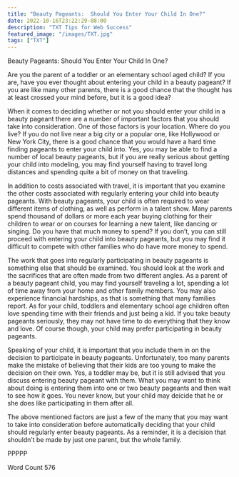 ```yaml
---
title: "Beauty Pageants:  Should You Enter Your Child In One?"
date: 2022-10-16T23:22:29-08:00
description: "TXT Tips for Web Success"
featured_image: "/images/TXT.jpg"
tags: ["TXT"]
---
```


Beauty Pageants:  Should You Enter Your Child In One?

Are you the parent of a toddler or an elementary school aged child?  If you are, have you ever thought about entering your child in a beauty pageant?  If you are like many other parents, there is a good chance that the thought has at least crossed your mind before, but it is a good idea?

When it comes to deciding whether or not you should enter your child in a beauty pageant there are a number of important factors that you should take into consideration.  One of those factors is your location.  Where do you live?  If you do not live near a big city or a popular one, like Hollywood or New York City, there is a good chance that you would have a hard time finding pageants to enter your child into.  Yes, you may be able to find a number of local beauty pageants, but if you are really serious about getting your child into modeling, you may find yourself having to travel long distances and spending quite a bit of money on that traveling.

In addition to costs associated with travel, it is important that you examine the other costs associated with regularly entering your child into beauty pageants. With beauty pageants, your child is often required to wear different items of clothing, as well as perform in a talent show. Many parents spend thousand of dollars or more each year buying clothing for their children to wear or on courses for learning a new talent, like dancing or singing.  Do you have that much money to spend?  If you don’t, you can still proceed with entering your child into beauty pageants, but you may find it difficult to compete with other families who do have more money to spend.

The work that goes into regularly participating in beauty pageants is something else that should be examined.  You should look at the work and the sacrifices that are often made from two different angles.  As a parent of a beauty pageant child, you may find yourself traveling a lot, spending a lot of time away from your home and other family members.  You may also experience financial hardships, as that is something that many families report. As for your child, toddlers and elementary school age children often love spending time with their friends and just being a kid.  If you take beauty pageants seriously, they may not have time to do everything that they know and love.  Of course though, your child may prefer participating in beauty pageants.

Speaking of your child, it is important that you include them in on the decision to participate in beauty pageants.  Unfortunately, too many parents make the mistake of believing that their kids are too young to make the decision on their own.  Yes, a toddler may be, but it is still advised that you discuss entering beauty pageant with them. What you may want to think about doing is entering them into one or two beauty pageants and then wait to see how it goes.  You never know, but your child may deicide that he or she does like participating in them after all.

The above mentioned factors are just a few of the many that you may want to take into consideration before automatically deciding that your child should regularly enter beauty pageants.  As a reminder, it is a decision that shouldn’t be made by just one parent, but the whole family.

PPPPP

Word Count 576

